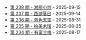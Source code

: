 * [第 238 期 - 湘厨小炒](https://weekly.tw93.fun/posts/238-湘厨小炒) - 2025-09-15
* [第 237 期 - 西湖落日](https://weekly.tw93.fun/posts/237-西湖落日) - 2025-09-14
* [第 236 期 - 蓝色天空](https://weekly.tw93.fun/posts/236-蓝色天空) - 2025-08-31
* [第 235 期 - 拍美术馆](https://weekly.tw93.fun/posts/235-拍美术馆) - 2025-08-25
* [第 234 期 - 有富士咯](https://weekly.tw93.fun/posts/234-有富士咯) - 2025-08-17
